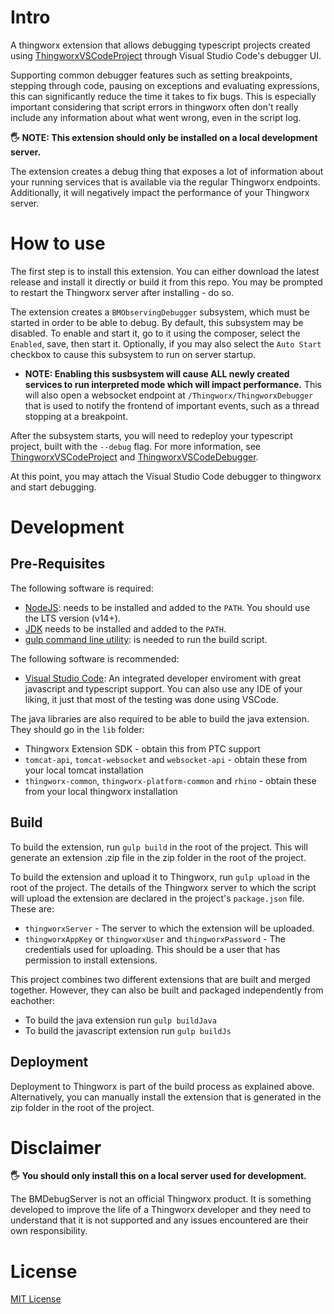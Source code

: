 # Intro

A thingworx extension that allows debugging typescript projects created using [ThingworxVSCodeProject](https://github.com/ptc-iot-sharing/ThingworxVSCodeProject) through Visual Studio Code's debugger UI.

Supporting common debugger features such as setting breakpoints, stepping through code, pausing on exceptions and evaluating expressions, this can significantly reduce the time it takes to fix bugs. This is especially important considering that script errors in thingworx often don't really include any information about what went wrong, even in the script log.

**🖐 NOTE: This extension should only be installed on a local development server.** 

The extension creates a debug thing that exposes a lot of information about your running services that is available via the regular Thingworx endpoints. Additionally, it will negatively impact the performance of your Thingworx server.

# How to use

The first step is to install this extension. You can either download the latest release and install it directly or build it from this repo. You may be prompted to restart the Thingworx server after installing - do so.

The extension creates a `BMObservingDebugger` subsystem, which must be started in order to be able to debug. By default, this subsystem may be disabled. To enable and start it, go to it using the composer, select the `Enabled`, save, then start it. Optionally, if you may also select the `Auto Start` checkbox to cause this subsystem to run on server startup.
 * **NOTE: Enabling this susbsystem will cause ALL newly created services to run interpreted mode which will impact performance.** This will also open a websocket endpoint at `/Thingworx/ThingworxDebugger` that is used to notify the frontend of important events, such as a thread stopping at a breakpoint.

After the subsystem starts, you will need to redeploy your typescript project, built with the `--debug` flag. For more information, see [ThingworxVSCodeProject](https://github.com/ptc-iot-sharing/ThingworxVSCodeProject) and [ThingworxVSCodeDebugger](https://github.com/BogdanMihaiciuc/ThingworxVSCodeDebugger).

At this point, you may attach the Visual Studio Code debugger to thingworx and start debugging.

# Development

## Pre-Requisites

The following software is required:

* [NodeJS](https://nodejs.org/en/): needs to be installed and added to the `PATH`. You should use the LTS version (v14+).
* [JDK](https://www.oracle.com/java/technologies/downloads/) needs to be installed and added to the `PATH`.
* [gulp command line utility](https://gulpjs.com/docs/en/getting-started/quick-start): is needed to run the build script.

The following software is recommended:

* [Visual Studio Code](https://code.visualstudio.com/): An integrated developer enviroment with great javascript and typescript support. You can also use any IDE of your liking, it just that most of the testing was done using VSCode.

The java libraries are also required to be able to build the java extension. They should go in the `lib` folder:
* Thingworx Extension SDK - obtain this from PTC support
* `tomcat-api`, `tomcat-websocket` and `websocket-api` - obtain these from your local tomcat installation
* `thingworx-common`, `thingworx-platform-common` and `rhino` - obtain these from your local thingworx installation

## Build

To build the extension, run `gulp build` in the root of the project. This will generate an extension .zip file in the zip folder in the root of the project.

To build the extension and upload it to Thingworx, run `gulp upload` in the root of the project. The details of the Thingworx server to which the script will upload the extension are declared in the project's `package.json` file. These are:
 * `thingworxServer` - The server to which the extension will be uploaded.
 * `thingworxAppKey` or `thingworxUser` and `thingworxPassword` - The credentials used for uploading. This should be a user that has permission to install extensions.

This project combines two different extensions that are built and merged together. However, they can also be built and packaged independently from eachother:
 * To build the java extension run `gulp buildJava`
 * To build the javascript extension run `gulp buildJs`


## Deployment

Deployment to Thingworx is part of the build process as explained above. Alternatively, you can manually install the extension that is generated in the zip folder in the root of the project.

# Disclaimer

**🖐 You should only install this on a local server used for development.**

The BMDebugServer is not an official Thingworx product. It is something developed to improve the life of a Thingworx developer and they need to understand that it is not supported and any issues encountered are their own responsibility.

# License

[MIT License](LICENSE)